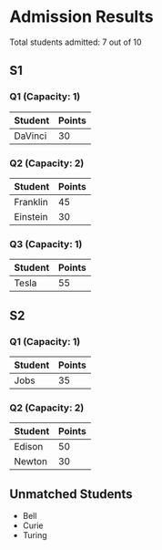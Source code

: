 # Admission Results

Total students admitted: 7 out of 10

## S1

### Q1 (Capacity: 1)
| Student | Points |
|---------|--------|
| DaVinci | 30 |

### Q2 (Capacity: 2)
| Student | Points |
|---------|--------|
| Franklin | 45 |
| Einstein | 30 |

### Q3 (Capacity: 1)
| Student | Points |
|---------|--------|
| Tesla | 55 |

## S2

### Q1 (Capacity: 1)
| Student | Points |
|---------|--------|
| Jobs | 35 |

### Q2 (Capacity: 2)
| Student | Points |
|---------|--------|
| Edison | 50 |
| Newton | 30 |

## Unmatched Students

- Bell
- Curie
- Turing
